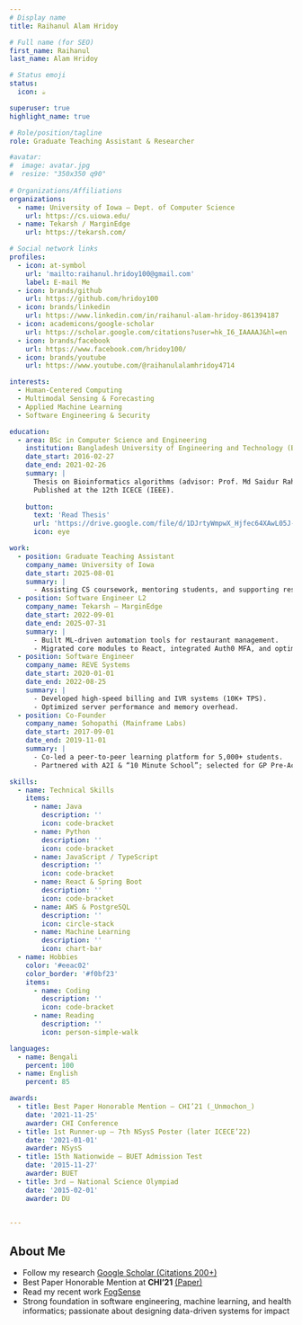 ```yaml
---
# Display name
title: Raihanul Alam Hridoy

# Full name (for SEO)
first_name: Raihanul
last_name: Alam Hridoy

# Status emoji
status:
  icon: ☕️

superuser: true
highlight_name: true

# Role/position/tagline
role: Graduate Teaching Assistant & Researcher

#avatar:
#  image: avatar.jpg
#  resize: "350x350 q90"
  
# Organizations/Affiliations
organizations:
  - name: University of Iowa – Dept. of Computer Science
    url: https://cs.uiowa.edu/
  - name: Tekarsh / MarginEdge
    url: https://tekarsh.com/

# Social network links
profiles:
  - icon: at-symbol
    url: 'mailto:raihanul.hridoy100@gmail.com'
    label: E-mail Me
  - icon: brands/github
    url: https://github.com/hridoy100
  - icon: brands/linkedin
    url: https://www.linkedin.com/in/raihanul-alam-hridoy-861394187
  - icon: academicons/google-scholar
    url: https://scholar.google.com/citations?user=hk_I6_IAAAAJ&hl=en
  - icon: brands/facebook
    url: https://www.facebook.com/hridoy100/
  - icon: brands/youtube
    url: https://www.youtube.com/@raihanulalamhridoy4714

interests:
  - Human-Centered Computing
  - Multimodal Sensing & Forecasting
  - Applied Machine Learning
  - Software Engineering & Security

education:
  - area: BSc in Computer Science and Engineering
    institution: Bangladesh University of Engineering and Technology (BUET)
    date_start: 2016-02-27
    date_end: 2021-02-26
    summary: |
      Thesis on Bioinformatics algorithms (advisor: Prof. Md Saidur Rahman).  
      Published at the 12th ICECE (IEEE).
      
    button:
      text: 'Read Thesis'
      url: 'https://drive.google.com/file/d/1DJrtyWmpwX_Hjfec64XAwL05J-O-8GnP/view?usp=sharing'
      icon: eye

work:
  - position: Graduate Teaching Assistant
    company_name: University of Iowa
    date_start: 2025-08-01
    summary: |
      - Assisting CS coursework, mentoring students, and supporting research on ubiquitous computing & data visualization.
  - position: Software Engineer L2
    company_name: Tekarsh – MarginEdge
    date_start: 2022-09-01
    date_end: 2025-07-31
    summary: |
      - Built ML-driven automation tools for restaurant management.  
      - Migrated core modules to React, integrated Auth0 MFA, and optimized ordering workflows with AWS Lambda & Step Functions.
  - position: Software Engineer
    company_name: REVE Systems
    date_start: 2020-01-01
    date_end: 2022-08-25
    summary: |
      - Developed high-speed billing and IVR systems (10K+ TPS).  
      - Optimized server performance and memory overhead.
  - position: Co-Founder
    company_name: Sohopathi (Mainframe Labs)
    date_start: 2017-09-01
    date_end: 2019-11-01
    summary: |
      - Co-led a peer-to-peer learning platform for 5,000+ students.  
      - Partnered with A2I & “10 Minute School”; selected for GP Pre-Accelerator.

skills:
  - name: Technical Skills
    items:
      - name: Java
        description: ''
        icon: code-bracket
      - name: Python
        description: ''
        icon: code-bracket
      - name: JavaScript / TypeScript
        description: ''
        icon: code-bracket
      - name: React & Spring Boot
        description: ''
        icon: code-bracket
      - name: AWS & PostgreSQL
        description: ''
        icon: circle-stack
      - name: Machine Learning
        description: ''
        icon: chart-bar
  - name: Hobbies
    color: '#eeac02'
    color_border: '#f0bf23'
    items:
      - name: Coding
        description: ''
        icon: code-bracket
      - name: Reading
        description: ''
        icon: person-simple-walk

languages:
  - name: Bengali
    percent: 100
  - name: English
    percent: 85

awards:
  - title: Best Paper Honorable Mention – CHI’21 (_Unmochon_)
    date: '2021-11-25'
    awarder: CHI Conference
  - title: 1st Runner-up – 7th NSysS Poster (later ICECE’22)
    date: '2021-01-01'
    awarder: NSysS
  - title: 15th Nationwide – BUET Admission Test
    date: '2015-11-27'
    awarder: BUET
  - title: 3rd – National Science Olympiad
    date: '2015-02-01'
    awarder: DU
    

---
```

## About Me
  - Follow my research [Google Scholar (Citations 200+)](https://scholar.google.com/citations?user=hk_I6_IAAAAJ&hl=en)
  - Best Paper Honorable Mention at **CHI’21** [(Paper)](https://dl.acm.org/doi/fullHtml/10.1145/3411764.3445154)
  - Read my recent work [FogSense](https://hridoy100.github.io/FOGSense/)
  - Strong foundation in software engineering, machine learning, and health informatics; passionate about designing data-driven systems for impact